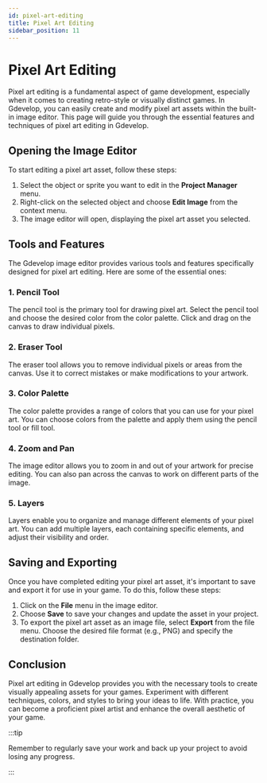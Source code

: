 ```yaml
---
id: pixel-art-editing
title: Pixel Art Editing
sidebar_position: 11
---
```


# Pixel Art Editing

Pixel art editing is a fundamental aspect of game development, especially when it comes to creating retro-style or visually distinct games. In Gdevelop, you can easily create and modify pixel art assets within the built-in image editor. This page will guide you through the essential features and techniques of pixel art editing in Gdevelop.

## Opening the Image Editor

To start editing a pixel art asset, follow these steps:

1. Select the object or sprite you want to edit in the **Project Manager** menu.
2. Right-click on the selected object and choose **Edit Image** from the context menu.
3. The image editor will open, displaying the pixel art asset you selected.

## Tools and Features

The Gdevelop image editor provides various tools and features specifically designed for pixel art editing. Here are some of the essential ones:

### 1. Pencil Tool

The pencil tool is the primary tool for drawing pixel art. Select the pencil tool and choose the desired color from the color palette. Click and drag on the canvas to draw individual pixels.

### 2. Eraser Tool

The eraser tool allows you to remove individual pixels or areas from the canvas. Use it to correct mistakes or make modifications to your artwork.

### 3. Color Palette

The color palette provides a range of colors that you can use for your pixel art. You can choose colors from the palette and apply them using the pencil tool or fill tool.

### 4. Zoom and Pan

The image editor allows you to zoom in and out of your artwork for precise editing. You can also pan across the canvas to work on different parts of the image.

### 5. Layers

Layers enable you to organize and manage different elements of your pixel art. You can add multiple layers, each containing specific elements, and adjust their visibility and order.

## Saving and Exporting

Once you have completed editing your pixel art asset, it's important to save and export it for use in your game. To do this, follow these steps:

1. Click on the **File** menu in the image editor.
2. Choose **Save** to save your changes and update the asset in your project.
3. To export the pixel art asset as an image file, select **Export** from the file menu. Choose the desired file format (e.g., PNG) and specify the destination folder.

## Conclusion

Pixel art editing in Gdevelop provides you with the necessary tools to create visually appealing assets for your games. Experiment with different techniques, colors, and styles to bring your ideas to life. With practice, you can become a proficient pixel artist and enhance the overall aesthetic of your game.

:::tip

Remember to regularly save your work and back up your project to avoid losing any progress.

:::
